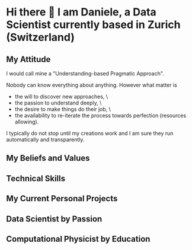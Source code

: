 # Hi there 👋 I am Daniele, a Data Scientist currently based in Zurich (Switzerland)

<!--
This is a comment
**scod84/scod84** is a ✨ _special_ ✨ repository because its `README.md` (this file) appears on your GitHub profile.

DS: check out https://www.youtube.com/watch?v=KhGWbt1dAKQ

Here are some ideas to get you started:

- 🔭 I’m currently working on ...
- 🌱 I’m currently learning ...
- 👯 I’m looking to collaborate on ...
- 🤔 I’m looking for help with ...
- 💬 Ask me about ...
- 📫 How to reach me: ...
- 😄 Pronouns: ...
- ⚡ Fun fact: ...
-->

## My Attitude
I would call mine a "Understanding-based Pragmatic Approach".

Nobody can know everything about anything.
However what matter is 
- the will to discover new approaches, \
- the passion to understand deeply, \
- the desire to make things do their job, \
- the availability to re-iterate the process towards perfection (resources allowing).

I typically do not stop until my creations work and I am sure they run automatically and transparently.


## My Beliefs and Values


## Technical Skills


## My Current Personal Projects


## Data Scientist by Passion


## Computational Physicist by Education

